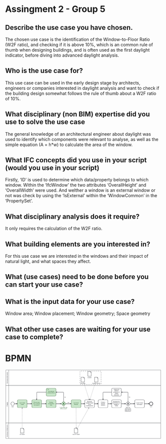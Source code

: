 # Assingment 2 - Group 5

## Describe the use case you have chosen. 
The chosen use case is the identification of the Window-to-Floor Ratio (W2F ratio), and checking if it is above 10%, which is an common rule of thumb when designing buildings, and is often used as the first daylight indicator, before diving into advanced daylight analysis. 
## Who is the use case for? 
This use case can be used in the early design stage by architects, engineers or companies interested in daylight analysis and want to check if the building design somewhat follows the rule of thumb about a W2F ratio of 10%.   
## What disciplinary (non BIM) expertise did you use to solve the use case 
The general knowledge of an architectural engineer about daylight was used to identify which components were relevant to analyse, as well as the simple equation (A = h*w) to calculate the area of the window.
## What IFC concepts did you use in your script (would you use in your script) 
Firstly, ‘ID’ is used to determine which data/property belongs to which window. Within the ‘IfcWindow’ the two attributes ‘OverallHeight’ and ‘OverallWidth’ were used. And welther a window is an external window or not was check by using the ‘IsExternal’ within the ‘WindowCommon’ in the ‘PropertySet’.  
## What disciplinary analysis does it require? 
It only requires the calculation of the W2F ratio. 
## What building elements are you interested in? 
For this use case we are interested in the windows and their impact of natural light, and what spaces they affect.  
## What (use cases) need to be done before you can start your use case? 

## What is the input data for your use case? 
Window area; Window placement; Window geometry; Space geometry 
## What other use cases are waiting for your use case to complete? 


# BPMN
<img src="./Images/diagram_full_version.svg">
